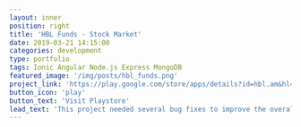 ```yaml
---
layout: inner
position: right
title: 'HBL Funds - Stock Market'
date: 2019-03-21 14:15:00
categories: development
type: portfolio
tags: Ionic Angular Node.js Express MongoDB
featured_image: '/img/posts/hbl_funds.png'
project_link: 'https://play.google.com/store/apps/details?id=hbl.am&hl=en'
button_icon: 'play'
button_text: 'Visit Playstore'
lead_text: 'This project needed several bug fixes to improve the overall UI and UX and also involved an additional requirement to integrate live stock market updates into the app.'
---
```

